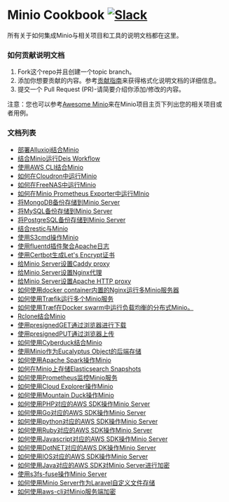 # Minio Cookbook [![Slack](https://slack.minio.io/slack?type=svg)](https://slack.minio.io)

所有关于如何集成Minio与相关项目和工具的说明文档都在这里。

### 如何贡献说明文档

1. Fork这个repo并且创建一个topic branch。
2. 添加你想要贡献的内容。参考[贡献指南](./CONTRIBUTING_zh_CN.md)来获得格式化说明文档的详细信息。
3. 提交一个 Pull Request (PR)-请简要介绍你添加/修改的内容。

注意：您也可以参考[Awesome Minio](https://github.com/minio/awesome-minio)来在Minio项目主页下列出您的相关项目或者用例。

### 文档列表

- [部署Alluxioj结合Minio](./docs/zh_CN/alluxio-with-minio.md)
- [结合Minio运行Deis Workflow](./docs/zh_CN/running-deis-workflow-with-minio.md)
- [使用AWS CLI结合Minio](./docs/zh_CN/aws-cli-with-minio.md)
- [如何在Cloudron中运行Minio](./docs/zh_CN/running-minio-in-cloudron.md)
- [如何在FreeNAS中运行Minio](./docs/zh_CN/running-minio-in-freenas.md)
- [如何在Minio Prometheus Exporter中运行MInio](./docs/running-minio-prometheus-exporter.md)
- [将MongoDB备份存储到Minio Server](./docs/zh_CN/store-mongodb-backups-in-minio.md)
- [将MySQL备份存储到Minio Server](./docs/zh_CN/store-mysql-backups-in-minio.md)
- [将PostgreSQL备份存储到Minio Server](./docs/zh_CN/store-postgresql-backups-in-minio.md)
- [结合restic与Minio](./docs/zh_CN/restic-with-minio.md)
- [使用S3cmd操作Minio](./docs/zh_CN/s3cmd-with-minio.md)
- [使用fluentd插件聚合Apache日志](./docs/zh_CN/aggregate-apache-logs-with-fluentd-and-minio.md)
- [使用Certbot生成Let's Encrypt证书](./docs/zh_CN/generate-lets-encypt-certificate-using-certbot-for-minio.md)
- [给Minio Server设置Caddy proxy](./docs/zh_CN/setup-caddy-proxy-with-minio.md)
- [给Minio Server设置Nginx代理](./docs/zh_CN/setup-nginx-proxy-with-minio.md)
- [给Minio Server设置Apache HTTP proxy](./docs/zh_CN/setup-apache-http-proxy-with-minio.md)
- [如何使用docker container内置的Nginx运行多Minio服务器](./docs/multiple-minio-servers-with-nginx-inside-docker-container.md)
- [如何使用Træfik运行多个Minio服务](./docs/zh_CN/multiple-minio-servers-with-traefik.md)
- [如何使用Træf在Docker swarm中运行负载均衡的分布式Minio。](./docs/zh_CN/distributed-minio-with-traefik-as-loadbalancer-in-swarm.md)
- [Rclone结合Minio](./docs/zh_CN/rclone-with-minio.md)
- [使用presignedGET通过浏览器进行下载](./docs/zh_CN/presigned-get-download-from-browser.md)
- [使用presignedPUT通过浏览器上传](./docs/zh_CN/presigned-put-upload-via-browser.md)
- [如何使用Cyberduck结合Minio](./docs/zh_CN/how-to-use-cyberduck-with-minio.md)
- [使用Minio作为Eucalyptus Object的后端存储](./docs/zh_CN/minio-as-eucalyptus-object-storage.md)
- [如何使用Apache Spark操作Minio](./docs/apache-spark-with-minio.md)
- [如何在Minio上存储Elasticsearch Snapshots](./docs/elasticsearch-snapshots-on-minio.md)
- [如何使用Prometheus监控Minio服务](./docs/how-to-monitor-minio-with-prometheus.md)
- [如何使用Cloud Explorer操作Minio](./docs/zh_CN/cloudexplorer-with-minio.md)
- [如何使用Mountain Duck操作Minio](./docs/zh_CN/how-to-use-mountainduck-with-minio.md)
- [如何使用PHP对应的AWS SDK操作Minio Server](./docs/zh_CN/aws-sdk-for-php-with-minio.md)
- [如何使用Go对应的AWS SDK操作Minio Server](./docs/zh_CN/aws-sdk-for-go-with-minio.md)
- [如何使用python对应的AWS SDK操作Minio Server](./docs/zh_CN/aws-sdk-for-python-with-minio.md)
- [如何使用Ruby对应的AWS SDK操作Minio Server](./docs/zh_CN/aws-sdk-for-ruby-with-minio.md)
- [如何使用Javascript对应的AWS SDK操作Minio Server](./docs/zh_CN/aws-sdk-for-javascript-with-minio.md)
- [如何使用DotNET对应的AWS DK操作Minio Server](./docs/zh_CN/aws-sdk-for-dotnet-with-minio.md)
- [如何使用IOS对应的AWS SDK操作Minio Server](./docs/zh_CN/aws-sdk-for-iOS-with-minio.md)
- [如何使用Java对应的AWS SDK对Minio Server进行加密](./docs/zh_CN/how-to-use-aws-sdk-java-encryption.md)
- [使用s3fs-fuse操作Minio Server](./docs/zh_CN/s3fs-fuse-with-minio.md)
- [如何使用Minio Server作为Laravel自定义文件存储 ](./docs/zh_CN/how-to-use-minio-as-laravel-file-storage.md)
- [如何使用aws-cli对Minio服务端加密](/docs/how-to-use-minio-server-side-encryption-with-aws-cli.md)